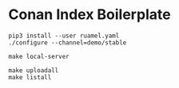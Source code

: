 # Conan Index Boilerplate

```
pip3 install --user ruamel.yaml
./configure --channel=demo/stable

make local-server

make uploadall
make listall
```
